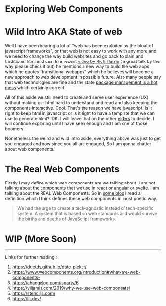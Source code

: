 # Exploring Web Components 

# Wild Intro AKA State of web
Well I have been hearing a lot of "web has been exploited by the bloat of 
javascript frameworks", or that web is not easy to work with any more and we 
need to change the way build websites and go back to plain and traditional html
and css. In a recent [video by Rich Harris](https://youtu.be/860d8usGC0o) ( a great talk by the way please 
check it out) he mentions a new way to build the web apps which he quotes 
"transitional webapps" which he believes will become a new approach to web development 
in possible future. Also many people say that web technologies are fine
and the state [package management is a hot mess](https://nadh.in/blog/javascript-ecosystem-software-development-are-a-hot-mess/) which certainly correct.

All of this aside we still need to create and serve user experience (UX)
without making our html hard to understand and read and also keeping the
components interactive. Cool. That's the reason we have javascript. Is it right
to keep html in javascript or is it right to have a template that we can use to
generate html? IDK. I will leave that on the other [elders](https://www.urbandictionary.com/define.php?term=Technological%20Boomer) to decide. I will
continue exploring until I have seen enough and I am one of those boomers.

Nonetheless the weird and wild intro aside, everything above was just to get you 
engaged and now since you all are engaged, So I am gonna chatter about web components. 

# The Real Web Components

Firstly I may define which web components are we talking about. I am not talking 
about the components that we use in react or angular or svelte. I am talking about the
REAL Web Components.
So in [some blog](https://viljamis.com/2019/why-we-use-web-components/) I read a definition which I think defines these web components in most poetic way.

>  We had the urge to create a tech-agnostic instead of tech-specific system. A system that is based on web standards and would survive the births and deaths of JavaScript frameworks.


# WIP (More Soon)

-----
Links for further reading :

1. https://duetds.github.io/date-picker/
2. https://www.webcomponents.org/introduction#what-are-web-components-
3. https://changelog.com/jsparty/6
4. https://viljamis.com/2019/why-we-use-web-components/
5. https://stenciljs.com/
6. https://lit.dev/
